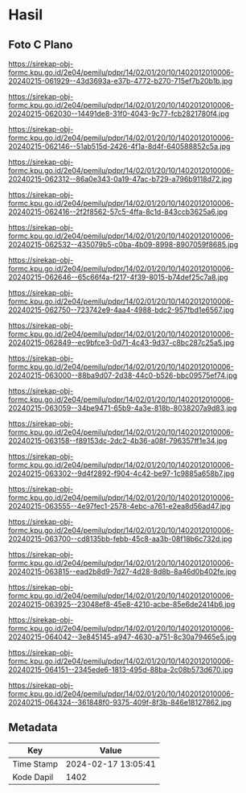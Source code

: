 # Hasil

## Foto C Plano

https://sirekap-obj-formc.kpu.go.id/2e04/pemilu/pdpr/14/02/01/20/10/1402012010006-20240215-061929--43d3693a-e37b-4772-b270-715ef7b20b1b.jpg

https://sirekap-obj-formc.kpu.go.id/2e04/pemilu/pdpr/14/02/01/20/10/1402012010006-20240215-062030--14491de8-31f0-4043-9c77-fcb2821780f4.jpg

https://sirekap-obj-formc.kpu.go.id/2e04/pemilu/pdpr/14/02/01/20/10/1402012010006-20240215-062146--51ab515d-2426-4f1a-8d4f-640588852c5a.jpg

https://sirekap-obj-formc.kpu.go.id/2e04/pemilu/pdpr/14/02/01/20/10/1402012010006-20240215-062312--86a0e343-0a19-47ac-b729-a796b9118d72.jpg

https://sirekap-obj-formc.kpu.go.id/2e04/pemilu/pdpr/14/02/01/20/10/1402012010006-20240215-062416--2f2f8562-57c5-4ffa-8c1d-843ccb3625a6.jpg

https://sirekap-obj-formc.kpu.go.id/2e04/pemilu/pdpr/14/02/01/20/10/1402012010006-20240215-062532--435079b5-c0ba-4b09-8998-8907059f8685.jpg

https://sirekap-obj-formc.kpu.go.id/2e04/pemilu/pdpr/14/02/01/20/10/1402012010006-20240215-062646--65c66f4a-f217-4f39-8015-b74def25c7a8.jpg

https://sirekap-obj-formc.kpu.go.id/2e04/pemilu/pdpr/14/02/01/20/10/1402012010006-20240215-062750--723742e9-4aa4-4988-bdc2-957fbd1e6567.jpg

https://sirekap-obj-formc.kpu.go.id/2e04/pemilu/pdpr/14/02/01/20/10/1402012010006-20240215-062849--ec9bfce3-0d71-4c43-9d37-c8bc287c25a5.jpg

https://sirekap-obj-formc.kpu.go.id/2e04/pemilu/pdpr/14/02/01/20/10/1402012010006-20240215-063000--88ba9d07-2d38-44c0-b526-bbc09575ef74.jpg

https://sirekap-obj-formc.kpu.go.id/2e04/pemilu/pdpr/14/02/01/20/10/1402012010006-20240215-063059--34be9471-65b9-4a3e-818b-8038207a9d83.jpg

https://sirekap-obj-formc.kpu.go.id/2e04/pemilu/pdpr/14/02/01/20/10/1402012010006-20240215-063158--f89153dc-2dc2-4b36-a08f-796357ff1e34.jpg

https://sirekap-obj-formc.kpu.go.id/2e04/pemilu/pdpr/14/02/01/20/10/1402012010006-20240215-063302--9d4f2892-f904-4c42-be97-1c9885a658b7.jpg

https://sirekap-obj-formc.kpu.go.id/2e04/pemilu/pdpr/14/02/01/20/10/1402012010006-20240215-063555--4e97fec1-2578-4ebc-a761-e2ea8d56ad47.jpg

https://sirekap-obj-formc.kpu.go.id/2e04/pemilu/pdpr/14/02/01/20/10/1402012010006-20240215-063700--cd8135bb-febb-45c8-aa3b-08f18b6c732d.jpg

https://sirekap-obj-formc.kpu.go.id/2e04/pemilu/pdpr/14/02/01/20/10/1402012010006-20240215-063815--ead2b8d9-7d27-4d28-8d8b-8a46d0b402fe.jpg

https://sirekap-obj-formc.kpu.go.id/2e04/pemilu/pdpr/14/02/01/20/10/1402012010006-20240215-063925--23048ef8-45e8-4210-acbe-85e6de2414b6.jpg

https://sirekap-obj-formc.kpu.go.id/2e04/pemilu/pdpr/14/02/01/20/10/1402012010006-20240215-064042--3e845145-a947-4630-a751-8c30a79465e5.jpg

https://sirekap-obj-formc.kpu.go.id/2e04/pemilu/pdpr/14/02/01/20/10/1402012010006-20240215-064151--2345ede6-1813-495d-88ba-2c08b573d670.jpg

https://sirekap-obj-formc.kpu.go.id/2e04/pemilu/pdpr/14/02/01/20/10/1402012010006-20240215-064324--361848f0-9375-409f-8f3b-846e18127862.jpg


## Metadata

| Key        | Value               |
| ---------- | ------------------- |
| Time Stamp | 2024-02-17 13:05:41 |
| Kode Dapil | 1402                |



